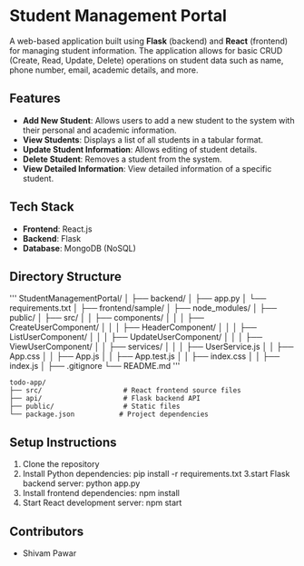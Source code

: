 # Student Management Portal

A web-based application built using **Flask** (backend) and **React** (frontend) for managing student information. The application allows for basic CRUD (Create, Read, Update, Delete) operations on student data such as name, phone number, email, academic details, and more.

## Features

- **Add New Student**: Allows users to add a new student to the system with their personal and academic information.
- **View Students**: Displays a list of all students in a tabular format.
- **Update Student Information**: Allows editing of student details.
- **Delete Student**: Removes a student from the system.
- **View Detailed Information**: View detailed information of a specific student.
  
## Tech Stack

- **Frontend**: React.js
- **Backend**: Flask
- **Database**: MongoDB (NoSQL)

## Directory Structure

'''
StudentManagementPortal/
│
├── backend/
│   ├── app.py
│   └── requirements.txt
│
├── frontend/sample/
│   ├── node_modules/
│   ├── public/
│   ├── src/
│   │   ├── components/
│   │   │   ├── CreateUserComponent/
│   │   │   ├── HeaderComponent/
│   │   │   ├── ListUserComponent/
│   │   │   ├── UpdateUserComponent/
│   │   │   ├── ViewUserComponent/
│   │   ├── services/
│   │   │   ├── UserService.js
│   │   ├── App.css
│   │   ├── App.js
│   │   ├── App.test.js
│   │   ├── index.css
│   │   ├── index.js
│
├── .gitignore
└── README.md
'''
```
todo-app/
├── src/                    # React frontend source files
├── api/                    # Flask backend API
├── public/                 # Static files
└── package.json           # Project dependencies
```
## Setup Instructions
1. Clone the repository
2. Install Python dependencies: pip install -r requirements.txt
3.start Flask backend server: python app.py
4. Install frontend dependencies: npm install
5. Start React development server: npm start

## Contributors
- Shivam Pawar

